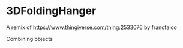 # 3DFoldingHanger
A remix of https://www.thingiverse.com/thing:2533076 by francfalco 

Combining objects
